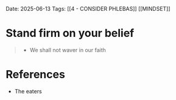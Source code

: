 Date: 2025-06-13
Tags: [[4 - CONSIDER PHLEBAS]] [[MINDSET]]

# Stand firm on your belief

>* We shall not waver in our faith
# References 
- The eaters 
